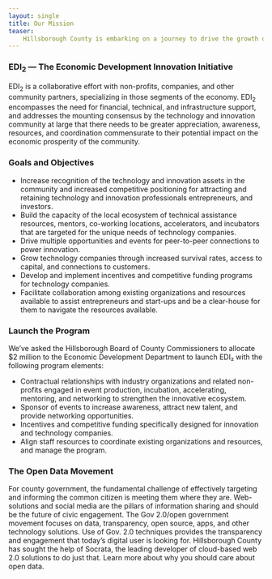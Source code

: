 ```yaml
---
layout: single
title: Our Mission
teaser:
    Hillsborough County is embarking on a journey to drive the growth of technology and innovation start-ups and small businesses in Tampa Bay and we’re making great strides. <br />The Hillsborough Hackathon is just the beginning.
---
```


### EDI<sub>2</sub> &mdash; The Economic Development Innovation Initiative

EDI<sub>2</sub> is a collaborative effort with non-profits, companies, and other community partners, specializing in those segments of the economy. EDI<sub>2</sub> encompasses the need for financial, technical, and infrastructure support, and addresses the mounting consensus by the technology and innovation community at large that there needs to be greater appreciation, awareness, resources, and coordination commensurate to their potential impact on the economic prosperity of the community. 

### Goals and Objectives

- Increase recognition of the technology and innovation assets in the community and increased competitive positioning for attracting and retaining technology and innovation professionals entrepreneurs, and investors. 
- Build the capacity of the local ecosystem of technical assistance resources, mentors, co-working locations, accelerators, and incubators that are targeted for the unique needs of technology companies. 
- Drive multiple opportunities and events for peer-to-peer connections to power innovation.
- Grow technology companies through increased survival rates, access to capital, and connections to customers. 
- Develop and implement incentives and competitive funding programs for technology companies. 
- Facilitate collaboration among existing organizations and resources available to assist entrepreneurs and start-ups and be a clear-house for them to navigate the resources available. 

### Launch the Program

We’ve asked the Hillsborough Board of County Commissioners to allocate $2 million to the Economic Development Department to launch EDI₂ with the following program elements:

- Contractual relationships with industry organizations and related non-profits engaged in event production, incubation, accelerating, mentoring, and networking to strengthen the innovative ecosystem. 
- Sponsor of events to increase awareness, attract new talent, and provide networking opportunities.
- Incentives and competitive funding specifically designed for innovation and technology companies.
- Align staff resources to coordinate existing organizations and resources, and manage the program. 

### The Open Data Movement

For county government, the fundamental challenge of effectively targeting and informing the common citizen is meeting them where they are. Web-solutions and social media are the pillars of information sharing and should be the future of civic engagement. The Gov 2.0/open government movement focuses on data, transparency, open source, apps, and other technology solutions. Use of Gov. 2.0 techniques provides the transparency and engagement that today’s digital user is looking for. Hillsborough County has sought the help of Socrata, the leading developer of cloud-based web 2.0 solutions to do just that. Learn more about why you should care about open data.